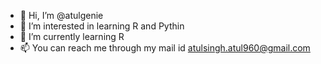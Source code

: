 - 👋 Hi, I’m @atulgenie
- 👀 I’m interested in learning R and Pythin
- 🌱 I’m currently learning R
- 📫 You can reach me through my mail id atulsingh.atul960@gmail.com 

<!---
atulgenie/atulgenie is a ✨ special ✨ repository because its `README.md` (this file) appears on your GitHub profile.
You can click the Preview link to take a look at your changes.
--->
